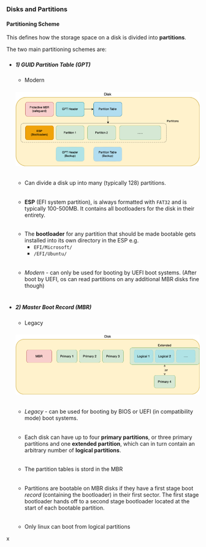 ### Disks and Partitions

#### Partitioning Scheme
 This defines how the storage space on a disk is divided into **partitions**.

The two main partitioning schemes are:

###
- ##### 1) GUID Partition Table (GPT)
    - Modern 

    ###
    ![image](img/gpt_scheme.png)

    ######  
    - Can divide a disk up into many (typically 128) partitions. 


    
    ######
    - **ESP** (EFI system partition), is always formatted with `FAT32` and is typically 100-500MB. It contains all bootloaders for the disk in their entirety.


    ######
    - The **bootloader** for any partition that should be made bootable gets installed into its own directory in the ESP e.g.
        - `EFI/Microsoft/` 
        - `/EFI/Ubuntu/`

    ######
    - _Modern_ - can only be used for booting by UEFI boot systems.
    (After boot by UEFI, os can read partitions on any additional MBR disks fine though)

#
- ##### 2) Master Boot Record (MBR)

    - Legacy

    ###
    ![image](img/mbr_scheme.png)
   
    ######
    - _Legacy_ - can be used for booting by BIOS or UEFI (in compatibility mode) boot systems.

    ######
    - Each disk can have up to four **primary partitions**, or three primary partitions and one **extended partition**, which can in turn contain an arbitrary number of **logical partitions**.
    ######
    - The partition tables is stord in the MBR
    ######
    - Partitions are bootable on MBR disks if they have a first stage boot *record* (containing the bootloader) in their first sector.
    The first stage bootloader hands off to a second stage bootloader located at the start of each bootable partition.

    ######
    - Only linux can boot from logical partitions

x


